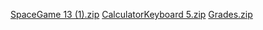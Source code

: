 
[SpaceGame 13 (1).zip](https://github.com/julia-strong/programmingportfolio/files/14169608/SpaceGame.13.1.zip)
[CalculatorKeyboard 5.zip](https://github.com/julia-strong/programmingportfolio/files/14169616/CalculatorKeyboard.5.zip)
[Grades.zip](https://github.com/julia-strong/programmingportfolio/files/14169619/Grades.zip)
